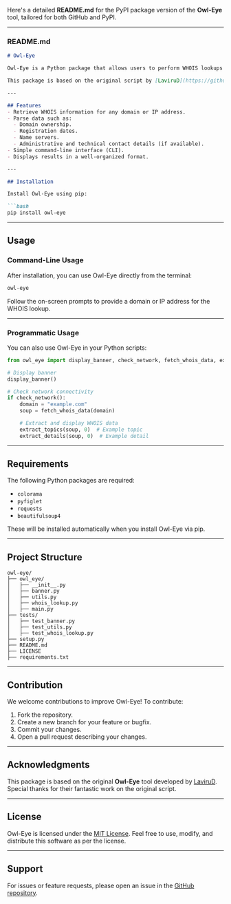 Here's a detailed **README.md** for the PyPI package version of the **Owl-Eye** tool, tailored for both GitHub and PyPI.

---

### README.md

```markdown
# Owl-Eye

Owl-Eye is a Python package that allows users to perform WHOIS lookups for domains or IP addresses. It parses and displays essential information such as registration details, name servers, ownership details, and more.

This package is based on the original script by [LaviruD](https://github.com/LaviruD/Owl-Eye) and has been modularized and packaged for ease of use and distribution.

---

## Features
- Retrieve WHOIS information for any domain or IP address.
- Parse data such as:
  - Domain ownership.
  - Registration dates.
  - Name servers.
  - Administrative and technical contact details (if available).
- Simple command-line interface (CLI).
- Displays results in a well-organized format.

---

## Installation

Install Owl-Eye using pip:

```bash
pip install owl-eye
```

---

## Usage

### Command-Line Usage
After installation, you can use Owl-Eye directly from the terminal:

```bash
owl-eye
```

Follow the on-screen prompts to provide a domain or IP address for the WHOIS lookup.

---

### Programmatic Usage
You can also use Owl-Eye in your Python scripts:

```python
from owl_eye import display_banner, check_network, fetch_whois_data, extract_topics, extract_details

# Display banner
display_banner()

# Check network connectivity
if check_network():
    domain = "example.com"
    soup = fetch_whois_data(domain)

    # Extract and display WHOIS data
    extract_topics(soup, 0)  # Example topic
    extract_details(soup, 0)  # Example detail
```

---

## Requirements

The following Python packages are required:
- `colorama`
- `pyfiglet`
- `requests`
- `beautifulsoup4`

These will be installed automatically when you install Owl-Eye via pip.

---

## Project Structure
```plaintext
owl-eye/
├── owl_eye/
│   ├── __init__.py
│   ├── banner.py
│   ├── utils.py
│   ├── whois_lookup.py
│   ├── main.py
├── tests/
│   ├── test_banner.py
│   ├── test_utils.py
│   ├── test_whois_lookup.py
├── setup.py
├── README.md
├── LICENSE
├── requirements.txt
```

---

## Contribution

We welcome contributions to improve Owl-Eye! To contribute:

1. Fork the repository.
2. Create a new branch for your feature or bugfix.
3. Commit your changes.
4. Open a pull request describing your changes.

---

## Acknowledgments

This package is based on the original **Owl-Eye** tool developed by [LaviruD](https://github.com/LaviruD/Owl-Eye). Special thanks for their fantastic work on the original script.

---

## License

Owl-Eye is licensed under the [MIT License](LICENSE). Feel free to use, modify, and distribute this software as per the license.

---

## Support

For issues or feature requests, please open an issue in the [GitHub repository](https://github.com/ishaoshada/Owl-Eye/issues).

